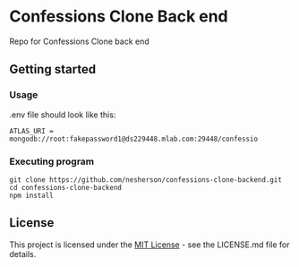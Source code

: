 # Confessions Clone Back end

Repo for Confessions Clone back end

## Getting started

### Usage

.env file should look like this:
```
ATLAS_URI = mongodb://root:fakepassword1@ds229448.mlab.com:29448/confessio
```

### Executing program

```
git clone https://github.com/nesherson/confessions-clone-backend.git
cd confessions-clone-backend
npm install
```
## License

This project is licensed under the [MIT License](https://github.com/nesherson/confessions-clone-backend/blob/master/LICENSE) - see the LICENSE.md file for details.
